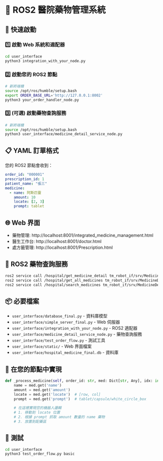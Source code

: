 # 🤖 ROS2 醫院藥物管理系統

## 🚀 快速啟動

### 1️⃣ 啟動 Web 系統和適配器
```bash
cd user_interface
python3 integration_with_your_node.py
```

### 2️⃣ 啟動您的 ROS2 節點
```bash
# 新終端機
source /opt/ros/humble/setup.bash
export ORDER_BASE_URL='http://127.0.0.1:8002'
python3 your_order_handler_node.py
```

### 3️⃣ (可選) 啟動藥物查詢服務
```bash
# 新終端機  
source /opt/ros/humble/setup.bash
python3 user_interface/medicine_detail_service_node.py
```

## 📋 YAML 訂單格式

您的 ROS2 節點會收到：
```yaml
order_id: "000001"
prescription_id: 1
patient_name: "張三"
medicine:
  - name: 阿斯匹靈
    amount: 10
    locate: [2, 3]
    prompt: tablet
```

## 🌐 Web 界面

- 藥物管理: http://localhost:8001/integrated_medicine_management.html
- 醫生工作台: http://localhost:8001/doctor.html  
- 處方籤管理: http://localhost:8001/Prescription.html

## 💊 ROS2 藥物查詢服務

```bash
ros2 service call /hospital/get_medicine_detail tm_robot_if/srv/MedicineDetail "{name: '阿斯匹靈'}"
ros2 service call /hospital/get_all_medicines tm_robot_if/srv/MedicineDetail "{name: ''}"
ros2 service call /hospital/search_medicines tm_robot_if/srv/MedicineDetail "{name: '感冒'}"
```

## 📦 必要檔案

- `user_interface/database_final.py` - 資料庫模型
- `user_interface/simple_server_final.py` - Web 伺服器
- `user_interface/integration_with_your_node.py` - ROS2 適配器
- `user_interface/medicine_detail_service_node.py` - 藥物查詢服務
- `user_interface/test_order_flow.py` - 測試工具
- `user_interface/static/` - Web 界面檔案
- `user_interface/hospital_medicine_final.db` - 資料庫

## 🔧 在您的節點中實現

```python
def _process_medicine(self, order_id: str, med: Dict[str, Any], idx: int, total: int):
    name = med.get('name')
    amount = med.get('amount') 
    locate = med.get('locate')  # [row, col]
    prompt = med.get('prompt')  # tablet/capsule/white_circle_box
    
    # 在這裡實現您的機器人邏輯
    # 1. 移動到 locate 位置
    # 2. 根據 prompt 抓取 amount 數量的 name 藥物
    # 3. 放置到配藥區
```

## 🧪 測試

```bash
cd user_interface
python3 test_order_flow.py basic
```
